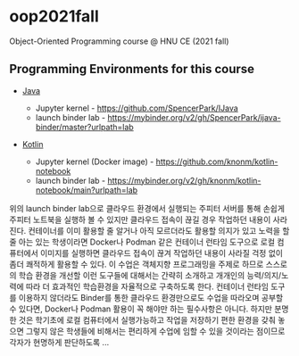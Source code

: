 # oop2021fall
Object-Oriented Programming course @ HNU CE (2021 fall)

## Programming Environments for this course

- [Java](https://java.com/)
  - Jupyter kernel - https://github.com/SpencerPark/IJava
  - launch binder lab - https://mybinder.org/v2/gh/SpencerPark/ijava-binder/master?urlpath=lab

- [Kotlin](https://kotlinlang.org/)
  - Jupyter kernel (Docker image) - https://github.com/knonm/kotlin-notebook
  - launch binder lab - https://mybinder.org/v2/gh/knonm/kotlin-notebook/main?urlpath=lab

위의 launch binder lab으로 클라우드 환경에서 실행되는 주피터 서버를 통해 손쉽게 주피터 노트북을 실행하 볼 수 있지만 클라우드 접속이 끊길 경우 작업하던 내용이 사라진다. 컨테이너를 이미 활용할 줄 알거나 아직 모르더라도 활용할 의지가 있고 노력을 할 줄 아는 있는 학생이라면 Docker나 Podman 같은 컨테이너 런타임 도구으로 로컬 컴퓨터에서 이미지를 실행하면 클라우드 접속이 끊겨 작업하던 내용이 사라질 걱정 없이 좀더 쾌적하게 활용할 수 있다. 이 수업은 객체지향 프로그래밍을 주제로 하므로 스스로의 학습 환경을 개선할 이런 도구들에 대해서는 간략히 소개하고 개개인의 능력/의지/노력에 따라 더 효과적인 학습환경을 자율적으로 구축하도록 한다. 컨테이너 런타임 도구를 이용하지 않더라도 Binder를 통한 클라우드 환경만으로도 수업을 따라오며 공부할 수 있다면, Docker나 Podman 활용이 꼭 해야만 하는 필수사항은 아니다. 하지만 분명한 것은 학기초에 로컬 컴퓨터에서 실행가능하고 작업을 저장하기 편한 환경을 갖춰 놓으면 그렇지 않은 학생들에 비해서는 편리하게 수업에 임할 수 있을 것이라는 점이므로 각자가 현명하게 판단하도록 ...
